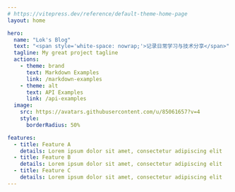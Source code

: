 ```yaml
---
# https://vitepress.dev/reference/default-theme-home-page
layout: home

hero:
  name: "Lok's Blog"
  text: "<span style='white-space: nowrap;'>记录日常学习与技术分享</span>"
  tagline: My great project tagline
  actions:
    - theme: brand
      text: Markdown Examples
      link: /markdown-examples
    - theme: alt
      text: API Examples
      link: /api-examples
  image: 
    src: https://avatars.githubusercontent.com/u/85061657?v=4
    style: 
      borderRadius: 50%

features:
  - title: Feature A
    details: Lorem ipsum dolor sit amet, consectetur adipiscing elit
  - title: Feature B
    details: Lorem ipsum dolor sit amet, consectetur adipiscing elit
  - title: Feature C
    details: Lorem ipsum dolor sit amet, consectetur adipiscing elit
---
```


<DataPanel />
